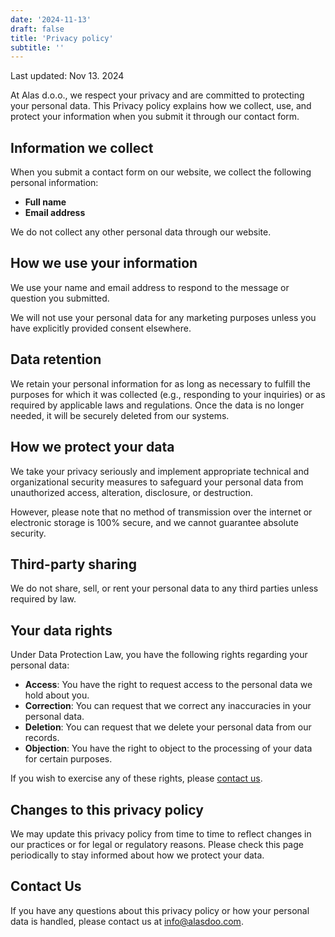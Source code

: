 ```yaml
---
date: '2024-11-13'
draft: false
title: 'Privacy policy'
subtitle: ''
---
```


Last updated: Nov 13. 2024

At Alas d.o.o., we respect your privacy and are committed to protecting your personal data. This Privacy policy explains how we collect, use, and protect your information when you submit it through our contact form.

## Information we collect

When you submit a contact form on our website, we collect the following personal information:

- **Full name**
- **Email address**

We do not collect any other personal data through our website.

## How we use your information

We use your name and email address to respond to the message or question you submitted.

We will not use your personal data for any marketing purposes unless you have explicitly provided consent elsewhere.

## Data retention

We retain your personal information for as long as necessary to fulfill the purposes for which it was collected (e.g., responding to your inquiries) or as required by applicable laws and regulations. Once the data is no longer needed, it will be securely deleted from our systems.

## How we protect your data

We take your privacy seriously and implement appropriate technical and organizational security measures to safeguard your personal data from unauthorized access, alteration, disclosure, or destruction.

However, please note that no method of transmission over the internet or electronic storage is 100% secure, and we cannot guarantee absolute security.

## Third-party sharing

We do not share, sell, or rent your personal data to any third parties unless required by law.

## Your data rights

Under Data Protection Law, you have the following rights regarding your personal data:

- **Access**: You have the right to request access to the personal data we hold about you.
- **Correction**: You can request that we correct any inaccuracies in your personal data.
- **Deletion**: You can request that we delete your personal data from our records.
- **Objection**: You have the right to object to the processing of your data for certain purposes.

If you wish to exercise any of these rights, please [contact us](https://www.alasdoo.com/contact/).

## Changes to this privacy policy

We may update this privacy policy from time to time to reflect changes in our practices or for legal or regulatory reasons. Please check this page periodically to stay informed about how we protect your data.

## Contact Us

If you have any questions about this privacy policy or how your personal data is handled, please contact us at [info@alasdoo.com](mailto:info@alasdoo.com).
